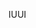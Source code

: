 <span data-ttu-id="292f4-101">IU</span><span class="sxs-lookup"><span data-stu-id="292f4-101">UI</span></span>